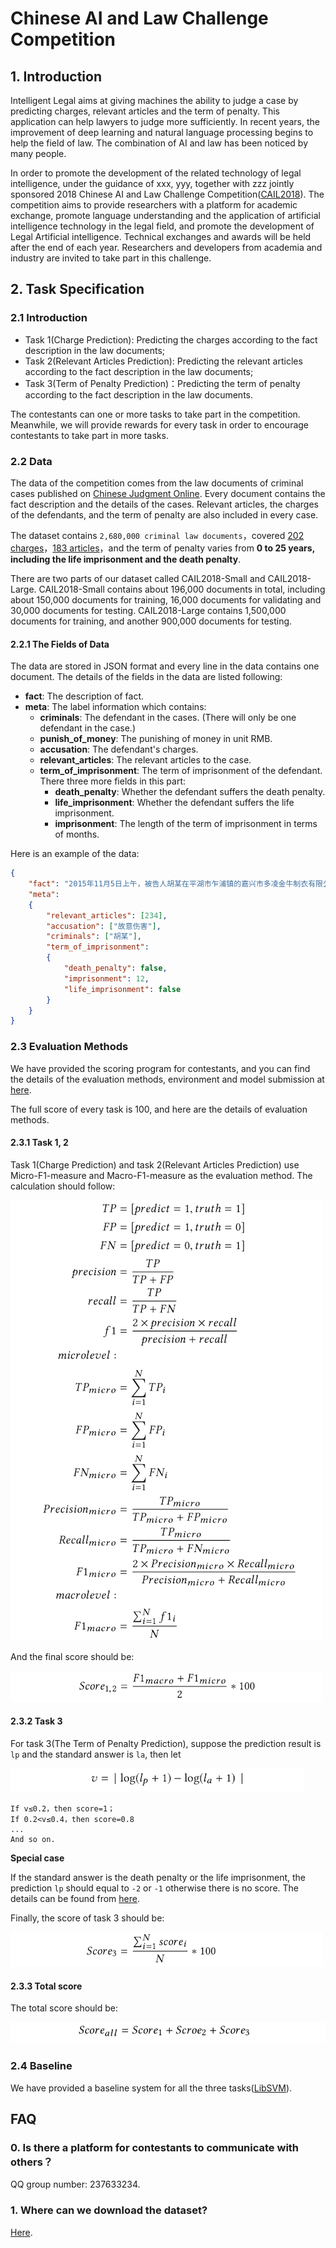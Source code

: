 #     Chinese AI and Law Challenge Competition

## 1. Introduction

Intelligent Legal aims at giving machines the ability to judge a case by predicting charges, relevant articles and the term of penalty. This application can help lawyers to judge more sufficiently. In recent years, the improvement of deep learning and natural language processing begins to help the field of law. The combination of AI and law has been noticed by many people.

In order to promote the development of the related technology of legal intelligence, under the guidance of xxx, yyy, together with zzz jointly sponsored 2018 Chinese AI and Law Challenge Competition([CAIL2018](http://cail.cipsc.org.cn/)). The competition aims to provide researchers with a platform for academic exchange, promote language understanding and the application of artificial intelligence technology in the legal field, and promote the development of Legal Artificial intelligence. Technical exchanges and awards will be held after the end of each year. Researchers and developers from academia and industry are invited to take part in this challenge.


## 2. Task Specification

### 2.1 Introduction

* Task 1(Charge Prediction): Predicting the charges according to the fact description in the law documents;
* Task 2(Relevant Articles Prediction): Predicting the relevant articles according to the fact description in the law documents;
* Task 3(Term of Penalty Prediction)：Predicting the term of penalty according to the fact description in the law documents.

The contestants can one or more tasks to take part in the competition. Meanwhile, we will provide rewards for every task in order to encourage contestants to take part in more tasks.

### 2.2 Data

The data of the competition comes from the law documents of criminal cases published on  [Chinese Judgment Online](http://wenshu.court.gov.cn/). Every document contains the fact description and the details of the cases. Relevant articles, the charges of the defendants, and the term of penalty are also included in every case.

The dataset contains `2,680,000 criminal law documents`，covered [202 charges](meta/accu.txt)，[183 articles](meta/law.txt)，and the term of penalty varies from **0 to 25 years, including the life imprisonment and the death penalty**.

There are two parts of our dataset called CAIL2018-Small and CAIL2018-Large. CAIL2018-Small contains about 196,000 documents in total, including about 150,000 documents for training, 16,000 documents for validating and 30,000 documents for testing. CAIL2018-Large contains 1,500,000 documents for training, and another 900,000 documents for testing.

#### 2.2.1 The Fields of Data
The data are stored in JSON format and every line in the data contains one document. The details of the fields in the data are listed following:

* **fact**: The description of fact.
* **meta**: The label information which contains:
    * **criminals**: The defendant in the cases. (There will only be one defendant in the case.)
    * **punish\_of\_money**: The punishing of money in unit RMB.
    * **accusation**: The defendant's charges.
    * **relevant\_articles**: The relevant articles to the case.
    * **term\_of\_imprisonment**: The term of imprisonment of the defendant.
        There three more fields in this part:
        * **death\_penalty**: Whether the defendant suffers the death penalty.
        * **life\_imprisonment**: Whether the defendant suffers the life imprisonment.
        * **imprisonment**: The length of the term of imprisonment in terms of months.

Here is an example of the data:

```json
{   
    "fact": "2015年11月5日上午，被告人胡某在平湖市乍浦镇的嘉兴市多凌金牛制衣有限公司车间内，与被害人孙某因工作琐事发生口角，后被告人胡某用木制坐垫打伤被害人孙某左腹部。经平湖公安司法鉴定中心鉴定：孙某的左腹部损伤已达重伤二级。",   
    "meta": 
    {  
        "relevant_articles": [234],  
        "accusation": ["故意伤害"], 
        "criminals": ["胡某"],  
        "term_of_imprisonment": 
        {  
            "death_penalty": false,  
            "imprisonment": 12,  
            "life_imprisonment": false
        }
    }
}
```

### 2.3 Evaluation Methods

We have provided the scoring program for contestants, and you can find the details of the evaluation methods, environment and model submission at [here](https://github.com/thunlp/CAIL2018).

The full score of every task is 100, and here are the details of evaluation methods.

#### 2.3.1 Task 1, 2

Task 1(Charge Prediction) and task 2(Relevant Articles Prediction) use Micro-F1-measure and Macro-F1-measure as the evaluation method. The calculation should follow:

![f1](pic/f1.png)

And the final score should be:

![score1](pic/score_1.png)

#### 2.3.2 Task 3

For task 3(The Term of Penalty Prediction), suppose the prediction result is `lp` and the standard answer is `la`, then let

![v](pic/v.png)

```
If v≤0.2，then score=1；
If 0.2<v≤0.4，then score=0.8
...
And so on.
```
**Special case**

If the standard answer is the death penalty or the life imprisonment, the prediction `lp` should equal to `-2` or `-1` otherwise there is no score. The details can be found from [here](https://github.com/thunlp/CAIL2018/blob/a258c1dae88e8fc576529e6dcb012a430da00b95/judger/judger.py#L90).

Finally, the score of task 3 should be:

![score3](pic/score_3.png)

#### 2.3.3 Total score

The total score should be:

![score_all](pic/score_all.png)


### 2.4 Baseline

We have provided a baseline system for all the three tasks([LibSVM](https://github.com/thunlp/CAIL2018/tree/master/baseline)).

## FAQ

### 0. Is there a platform for contestants to communicate with others？

QQ group number: 237633234.

### 1. Where can we download the dataset?

[Here](https://cail.oss-cn-qingdao.aliyuncs.com/CAIL2018_ALL_DATA.zip).